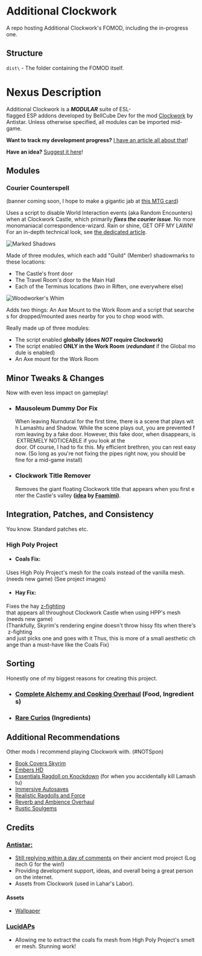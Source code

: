 # Additional Clockwork

A repo hosting Additional Clockwork's FOMOD, including the in-progress one.

## Structure
`dist\` - The folder containing the FOMOD itself.

# Nexus Description

Additional Clockwork is a _**MODULAR**_ suite of ESL-flagged ESP addons developed by BellCube Dev for the mod [Clockwork](https://www.nexusmods.com/skyrimspecialedition/mods/4155) by Antistar.
Unless otherwise specified, all modules can be imported mid-game.

**Want to track my development progress?**
[I have an article all about that](https://www.nexusmods.com/skyrimspecialedition/articles/3214)!

**Have an idea?**
[Suggest it here](https://www.nexusmods.com/skyrimspecialedition/mods/47087/?tab=forum&topic_id=10280988)!

## Modules

### **Courier Counterspell**

\(banner coming soon, I hope to make a gigantic jab at [this MTG card](https://gatherer.wizards.com/pages/card/Details.aspx?multiverseid=2148)\)

Uses a script to disable World Interaction events (aka Random Encounters) when at Clockwork Castle, which primarily **_fixes the courier issue_**. No more monomaniacal correspondence-wizard. Rain or shine, GET OFF MY LAWN!
For an in-depth technical look, see [the dedicated article](https://www.nexusmods.com/skyrimspecialedition/articles/3232).

![Marked Shadows](https://raw.githubusercontent.com/BellCubeDev/bellcubedev.github.io/live/Assets/Nexus/Images/ShadowmarksBanner.png)

Made of three modules, which each add "Guild" (Member) shadowmarks to these locations:

* The Castle's front door
* The Travel Room's door to the Main Hall
* Each of the Terminus locations (two in Riften, one everywhere else)

![Woodworker's Whim](https://raw.githubusercontent.com/BellCubeDev/bellcubedev.github.io/live/Assets/Nexus/Images/WoodworkersWhim.png)

Adds two things: An Axe Mount to the Work Room and a script that searches for dropped/mounted axes nearby for you to chop wood with.

Really made up of three modules:

* The script enabled **globally (does _NOT_ require Clockwork)**
* The script enabled **ONLY in the Work Room** (**_redundant_** if the Global module is enabled)
* An Axe mount for the Work Room

## **Minor Tweaks & Changes**

Now with even less impact on gameplay!

* ### **Mausoleum Dummy Dor Fix**
    When leaving Nurndural for the first time, there is a scene that plays with Lamashtu and Shadow. While the scene plays out, you are prevented from leaving by a fake door. However, this fake door, when disappears, is EXTREMELY NOTICEABLE if you look at the door. Of course, I had to fix this. My efficient brethren, you can rest easy now. (So long as you're not fixing the pipes right now, you should be fine for a mid-game install)
* ### **Clockwork Title Remover**
    Removes the giant floating Clockwork title that appears when you first enter the Castle's valley **([idea](https://forums.nexusmods.com/index.php?showtopic=10280988/#entry97162223) by [Foamimi](https://forums.nexusmods.com/index.php?/user/42417205-foamimi/))**.

## **Integration, Patches, and Consistency**

You know. Standard patches etc.

### **High Poly Project**

* #### **Coals Fix:**
Uses High Poly Project's mesh for the coals instead of the vanilla mesh. (needs new game) (See project images)
* #### **Hay Fix:**
Fixes the hay [z-fighting](https://en.wikipedia.org/w/index.php?title=Z-fighting&oldid=1031681976#:~:text=z-fighting%2C%20also%20called%20stitching%20or%20planefighting%2C%20is%20a%20phenomenon%20in%203d%20rendering%20that%20occurs%20when%20two%20or%20more%20primitives%20have%20very%20similar%20distances%20to%20the%20camera.&text=this%20then%20means%20that%20when%20a%20specific%20pixel%20is%20being%20rendered%2C%20it%20is%20nearly%20random%20which%20one%20of%20the%20two%20primitives%20are%20drawn%20in%20that%20pixel) that appears all throughout Clockwork Castle when using HPP's mesh (needs new game)
(Thankfully, Skyrim's rendering engine doesn't throw hissy fits when there's z-fighting and just picks one and goes with it Thus, this is more of a small aesthetic change than a must-have like the Coals Fix)

## **Sorting**
Honestly one of my biggest reasons for creating this project.

* ### **[Complete Alchemy and Cooking Overhaul](https://www.nexusmods.com/skyrimspecialedition/mods/19924)** (**Food**, **Ingredients**)
* ### **[Rare Curios](https://en.uesp.net/wiki/Skyrim:Rare_Curios)** (**Ingredients**)

## **Additional Recommendations**

Other mods I recommend playing Clockwork with. (#NOTSpon)

* [Book Covers Skyrim](https://www.nexusmods.com/skyrimspecialedition/mods/901)
* [Embers HD](https://www.nexusmods.com/skyrimspecialedition/mods/14368)
* [Essentials Ragdoll on Knockdown](https://www.nexusmods.com/skyrimspecialedition/mods/24974) (for when you accidentally kill Lamashtu)
* [Immersive Autosaves](https://www.nexusmods.com/skyrimspecialedition/mods/34567)
* [Realistic Ragdolls and Force](https://www.nexusmods.com/skyrimspecialedition/mods/1439)
* [Reverb and Ambience Overhaul](https://www.nexusmods.com/skyrimspecialedition/mods/701)
* [Rustic Soulgems](https://www.nexusmods.com/skyrimspecialedition/mods/5785)

## **Credits**

### **[Antistar:](https://www.nexusmods.com/skyrimspecialedition/users/60908)**

* [Still replying within a day of comments](https://forums.nexusmods.com/index.php?showtopic=5060895&p=91927523) on their ancient mod project (Logitech G for the win!)
* Providing development support, ideas, and overall being a great person on the internet.
* Assets from Clockwork (used in Lahar's Labor).

#### Assets

* [Wallpaper](https://www.nexusmods.com/skyrimspecialedition/mods/4155#:~:text=a%20number%20of%20miscellaneous%20works%20like%20wallpaper%20patterns&text=to%20the%20best%20of%20my%20knowledge%20have%20all%20been%20in%20the%20public%20domain%20for%20a%20long%20time%20also.)

### **[LucidAPs](https://www.nexusmods.com/skyrimspecialedition/users/3180451)**

* Allowing me to extract the coals fix mesh from High Poly Project's smelter mesh. Stunning work!
